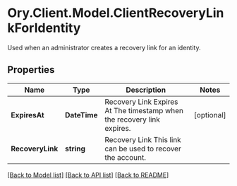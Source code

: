 # Ory.Client.Model.ClientRecoveryLinkForIdentity
Used when an administrator creates a recovery link for an identity.

## Properties

Name | Type | Description | Notes
------------ | ------------- | ------------- | -------------
**ExpiresAt** | **DateTime** | Recovery Link Expires At  The timestamp when the recovery link expires. | [optional] 
**RecoveryLink** | **string** | Recovery Link  This link can be used to recover the account. | 

[[Back to Model list]](../README.md#documentation-for-models) [[Back to API list]](../README.md#documentation-for-api-endpoints) [[Back to README]](../README.md)

